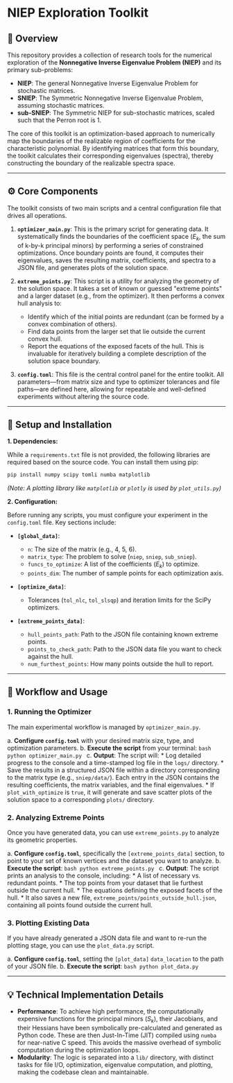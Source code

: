 # NIEP Exploration Toolkit

## 📝 Overview

This repository provides a collection of research tools for the numerical exploration of the **Nonnegative Inverse Eigenvalue Problem (NIEP)** and its primary sub-problems:
* **NIEP**: The general Nonnegative Inverse Eigenvalue Problem for stochastic matrices.
* **SNIEP**: The Symmetric Nonnegative Inverse Eigenvalue Problem, assuming stochastic matrices.
* **sub-SNIEP**: The Symmetric NIEP for sub-stochastic matrices, scaled such that the Perron root is 1.

The core of this toolkit is an optimization-based approach to numerically map the boundaries of the realizable region of coefficients for the characteristic polynomial. By identifying matrices that form this boundary, the toolkit calculates their corresponding eigenvalues (spectra), thereby constructing the boundary of the realizable spectra space.

---

## ⚙️ Core Components

The toolkit consists of two main scripts and a central configuration file that drives all operations.

1.  **`optimizer_main.py`**: This is the primary script for generating data. It systematically finds the boundaries of the coefficient space ($E_k$, the sum of k-by-k principal minors) by performing a series of constrained optimizations. Once boundary points are found, it computes their eigenvalues, saves the resulting matrix, coefficients, and spectra to a JSON file, and generates plots of the solution space.

2.  **`extreme_points.py`**: This script is a utility for analyzing the geometry of the solution space. It takes a set of known or guessed "extreme points" and a larger dataset (e.g., from the optimizer). It then performs a convex hull analysis to:
    * Identify which of the initial points are redundant (can be formed by a convex combination of others).
    * Find data points from the larger set that lie outside the current convex hull.
    * Report the equations of the exposed facets of the hull.
    This is invaluable for iteratively building a complete description of the solution space boundary.

3.  **`config.toml`**: This file is the central control panel for the entire toolkit. All parameters—from matrix size and type to optimizer tolerances and file paths—are defined here, allowing for repeatable and well-defined experiments without altering the source code.

---

## 🔧 Setup and Installation

**1. Dependencies:**

While a `requirements.txt` file is not provided, the following libraries are required based on the source code. You can install them using pip:

```bash
pip install numpy scipy tomli numba matplotlib
```
*(Note: A plotting library like `matplotlib` or `plotly` is used by `plot_utils.py`)*

**2. Configuration:**

Before running any scripts, you must configure your experiment in the `config.toml` file. Key sections include:

* **`[global_data]`**:
    * `n`: The size of the matrix (e.g., 4, 5, 6).
    * `matrix_type`: The problem to solve (`niep`, `sniep`, `sub_sniep`).
    * `funcs_to_optimize`: A list of the coefficients ($E_k$) to optimize.
    * `points_dim`: The number of sample points for each optimization axis.

* **`[optimize_data]`**:
    * Tolerances (`tol_nlc`, `tol_slsqp`) and iteration limits for the SciPy optimizers.

* **`[extreme_points_data]`**:
    * `hull_points_path`: Path to the JSON file containing known extreme points.
    * `points_to_check_path`: Path to the JSON data file you want to check against the hull.
    * `num_furthest_points`: How many points outside the hull to report.

---

## 🚀 Workflow and Usage

### 1. Running the Optimizer

The main experimental workflow is managed by `optimizer_main.py`.

a.  **Configure `config.toml`** with your desired matrix size, type, and optimization parameters.
b.  **Execute the script** from your terminal:
    ```bash
    python optimizer_main.py
    ```
c.  **Output**: The script will:
    * Log detailed progress to the console and a time-stamped log file in the `logs/` directory.
    * Save the results in a structured JSON file within a directory corresponding to the matrix type (e.g., `sniep/data/`). Each entry in the JSON contains the resulting coefficients, the matrix variables, and the final eigenvalues.
    * If `plot_with_optimize` is `true`, it will generate and save scatter plots of the solution space to a corresponding `plots/` directory.

### 2. Analyzing Extreme Points

Once you have generated data, you can use `extreme_points.py` to analyze its geometric properties.

a.  **Configure `config.toml`**, specifically the `[extreme_points_data]` section, to point to your set of known vertices and the dataset you want to analyze.
b.  **Execute the script**:
    ```bash
    python extreme_points.py
    ```
c.  **Output**: The script prints an analysis to the console, including:
    * A list of necessary vs. redundant points.
    * The top points from your dataset that lie furthest outside the current hull.
    * The equations defining the exposed facets of the hull.
    * It also saves a new file, `extreme_points/points_outside_hull.json`, containing all points found outside the current hull.

### 3. Plotting Existing Data

If you have already generated a JSON data file and want to re-run the plotting stage, you can use the `plot_data.py` script.

a.  **Configure `config.toml`**, setting the `[plot_data]` `data_location` to the path of your JSON file.
b.  **Execute the script**:
    ```bash
    python plot_data.py
    ```

---

## 💡 Technical Implementation Details

* **Performance**: To achieve high performance, the computationally expensive functions for the principal minors ($S_k$), their Jacobians, and their Hessians have been symbolically pre-calculated and generated as Python code. These are then Just-In-Time (JIT) compiled using `numba` for near-native C speed. This avoids the massive overhead of symbolic computation during the optimization loops.
* **Modularity**: The logic is separated into a `lib/` directory, with distinct tasks for file I/O, optimization, eigenvalue computation, and plotting, making the codebase clean and maintainable.

